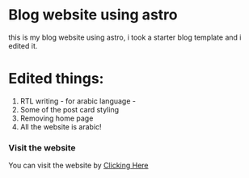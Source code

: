 # Blog website using astro

this is my blog website using astro, i took a starter blog template and i edited it.

# Edited things:
1. RTL writing - for arabic language -
2. Some of the post card styling 
3. Removing home page
4. All the website is arabic!

### Visit the website

You can visit the website by <a href="">Clicking Here</a>